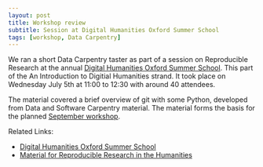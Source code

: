 ```yaml
---
layout: post
title: Workshop review
subtitle: Session at Digital Humanities Oxford Summer School
tags: [workshop, Data Carpentry]
---
```


We ran a short Data Carpentry taster as part of a session on Reproducible Research
at the annual [Digital Humanities Oxford Summer School](http://www.dhoxss.net). This 
part of the An Introduction to Digitial Humanities strand. It took place on Wednesday 
July 5th at 11:00 to 12:30 with around 40 attendees.  

The material covered a brief overview of git with some Python, developed from Data and 
Software Carpentry material. The material forms the basis for the planned [September
workshop](/2017-08-08-workshop-announcement/). 

Related Links:

*  [Digital Humanities Oxford Summer School](http://www.dhoxss.net)
*  [Material for Reproducible Research in the Humanities](https://github.com/iaine/ReproResOxford)

